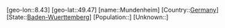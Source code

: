 ﻿---
location: [49.47,8.43]
type: City
tags:
- geo/City


SpocWebEntityId: 32622
isDeleted: false
confidential: public

---
[geo-lon::8.43]
[geo-lat::49.47]
[name::Mundenheim]
[Country::[Germany](geo/Continent/Europe/Germany.md)]
[State::[Baden-Wuerttemberg](geo/Continent/Europe/Germany/Baden-Wuerttemberg.md)]
[Population::]
[Unknown::]

